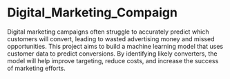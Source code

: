 # Digital_Marketing_Compaign
Digital marketing campaigns often struggle to accurately predict which customers will convert, leading to wasted advertising money and missed opportunities. This project aims to build a machine learning model that uses customer data to predict conversions. By identifying likely converters, the model will help improve targeting, reduce costs, and increase the success of marketing efforts.
